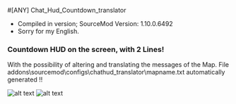 #[ANY] Chat_Hud_Countdown_translator

* Compiled in version; SourceMod Version: 1.10.0.6492
* Sorry for my English.

### Countdown HUD on the screen, with 2 Lines!
With the possibility of altering and translating the messages of the Map.
File addons\sourcemod\configs\chathud_translator\mapname.txt
automatically generated !!


![alt text](https://i.ibb.co/JjmyLwS/20201113222003-1.jpg)
![alt text](https://i.ibb.co/Byz4FVw/20201113222528-1.jpg)
